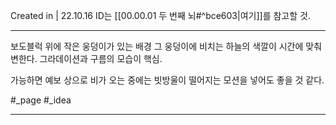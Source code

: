 Created in | 22.10.16
ID는 [[00.00.01 두 번째 뇌#^bce603|여기]]를 참고할 것.

---

보도블럭 위에 작은 웅덩이가 있는 배경
그 웅덩이에 비치는 하늘의 색깔이 시간에 맞춰 변한다.
그라데이션과 구름의 모습이 핵심.

가능하면 예보 상으로 비가 오는 중에는 빗방울이 떨어지는 모션을 넣어도 좋을 것 같다.

#_page  #_idea

---
